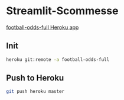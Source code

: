# Streamlit-Scommesse

[football-odds-full Heroku app](https://football-odds-full.herokuapp.com/)

## Init
```bash
heroku git:remote -a football-odds-full
```

## Push to Heroku
```bash
git push heroku master
```
